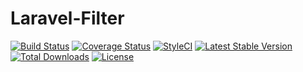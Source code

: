# Laravel-Filter

[![Build Status](https://travis-ci.org/mohammad-fouladgar/laravel-filter.svg?branch=master)](https://travis-ci.org/mohammad-fouladgar/laravel-filter)
[![Coverage Status](https://coveralls.io/repos/github/mohammad-fouladgar/laravel-filter/badge.svg?branch=develop)](https://coveralls.io/github/mohammad-fouladgar/laravel-filter?branch=develop)
[![StyleCI](https://styleci.io/repos/129208536/shield)](https://styleci.io/repos/129208536)
[![Latest Stable Version](https://poser.pugx.org/mohammad-fouladgar/laravel-filter/v/stable)](https://packagist.org/packages/mohammad-fouladgar/laravel-filter)
[![Total Downloads](https://poser.pugx.org/mohammad-fouladgar/laravel-filter/downloads)](https://packagist.org/packages/mohammad-fouladgar/laravel-filter)
[![License](https://poser.pugx.org/mohammad-fouladgar/laravel-filter/license)](https://packagist.org/packages/mohammad-fouladgar/laravel-filter)